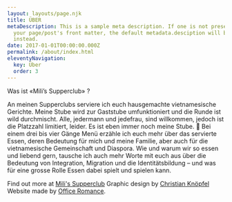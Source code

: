 ```yaml
---
layout: layouts/page.njk
title: ÜBER
metaDescription: This is a sample meta description. If one is not present in
  your page/post's front matter, the default metadata.desciption will be used
  instead.
date: 2017-01-01T00:00:00.000Z
permalink: /about/index.html
eleventyNavigation:
  key: Über
  order: 3
---
```

Was ist «Mili’s Supperclub» ?

An meinen Supperclubs serviere ich euch hausgemachte vietnamesische Gerichte.
Meine Stube wird zur Gaststube umfunktioniert und die Runde ist wild durchmischt. Alle, jedermann und jedefrau, sind willkommen, jedoch ist die Platzzahl limitiert, leider. Es ist eben immer noch meine Stube. 🙂
Bei einem drei bis vier Gänge Menü erzähle ich euch mehr über das servierte Essen, deren Bedeutung für mich und meine Familie, aber auch für die vietnamesische Gemeinschaft und Diaspora. Wie und warum wir so essen und liebend gern, tausche ich auch mehr Worte mit euch aus über die Bedeutung von Integration, Migration und die Identitätsbildung – und was für eine grosse Rolle Essen dabei spielt und spielen kann.


Find out more at <a href="https://www.milissupperclub.ch">Mili's Supperclub</a>
Graphic design by <a href="https://www.christianknoepfel.ch">Christian Knöpfel</a>
Website made by <a href="https://www.romanceoffice.com">Office Romance</a>.

